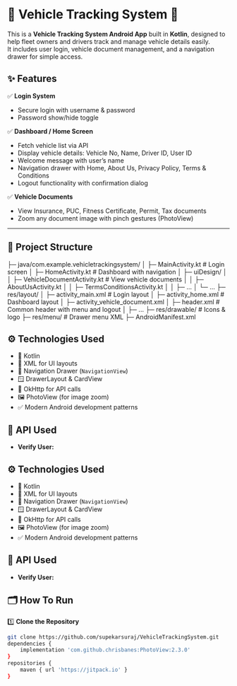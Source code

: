 
# 🚗 Vehicle Tracking System 📍

This is a **Vehicle Tracking System Android App** built in **Kotlin**, designed to help fleet owners and drivers track and manage vehicle details easily.  
It includes user login, vehicle document management, and a navigation drawer for simple access.

## ✨ Features

✅ **Login System**  
- Secure login with username & password
- Password show/hide toggle

✅ **Dashboard / Home Screen**  
- Fetch vehicle list via API
- Display vehicle details: Vehicle No, Name, Driver ID, User ID
- Welcome message with user’s name
- Navigation drawer with Home, About Us, Privacy Policy, Terms & Conditions
- Logout functionality with confirmation dialog

✅ **Vehicle Documents**  
- View Insurance, PUC, Fitness Certificate, Permit, Tax documents
- Zoom any document image with pinch gestures (PhotoView)

---

## 📂 Project Structure
├─ java/com.example.vehicletrackingsystem/
│ ├─ MainActivity.kt # Login screen
│ ├─ HomeActivity.kt # Dashboard with navigation
│ ├─ uiDesign/
│ │ ├─ VehicleDocumentActivity.kt # View vehicle documents
│ │ ├─ AboutUsActivity.kt
│ │ ├─ TermsConditionsActivity.kt
│ │ ├─ ...
│ └─ ...
├─ res/layout/
│ ├─ activity_main.xml # Login layout
│ ├─ activity_home.xml # Dashboard layout
│ ├─ activity_vehicle_document.xml
│ ├─ header.xml # Common header with menu and logout
│ ├─ ...
├─ res/drawable/ # Icons & logo
├─ res/menu/ # Drawer menu XML
├─ AndroidManifest.xml

## ⚙️ Technologies Used

- 🧩 Kotlin
- 📐 XML for UI layouts
- 🧭 Navigation Drawer (`NavigationView`)
- 🪟 DrawerLayout & CardView
- 🔌 OkHttp for API calls
- 🖼️ PhotoView (for image zoom)
- ✅ Modern Android development patterns

## 🔗 API Used

- **Verify User:**  

## ⚙️ Technologies Used

- 🧩 Kotlin
- 📐 XML for UI layouts
- 🧭 Navigation Drawer (`NavigationView`)
- 🪟 DrawerLayout & CardView
- 🔌 OkHttp for API calls
- 🖼️ PhotoView (for image zoom)
- ✅ Modern Android development patterns


## 🔗 API Used

- **Verify User:**  

## 🗂️ How To Run

1️⃣ **Clone the Repository**
```bash
git clone https://github.com/supekarsuraj/VehicleTrackingSystem.git
dependencies {
    implementation 'com.github.chrisbanes:PhotoView:2.3.0'
}
repositories {
    maven { url 'https://jitpack.io' }
}

